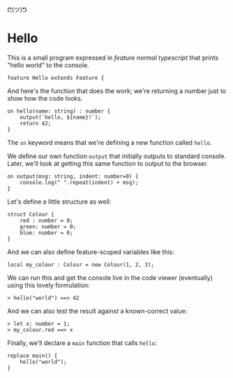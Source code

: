 ᕦ(ツ)ᕤ
# Hello

This is a small program expressed in *feature normal typescript* that prints "hello world" to the console.

    feature Hello extends Feature {

And here's the function that does the work; we're returning a number just to show how the code looks.

    on hello(name: string) : number {
        output(`hello, ${name}!`);
        return 42;
    }

The `on` keyword means that we're defining a new function called `hello`.

We define our own function `output` that initially outputs to standard console. Later, we'll look at getting this same function to output to the browser.

    on output(msg: string, indent: number=0) {
        console.log(" ".repeat(indent) + msg);
    }

Let's define a little structure as well:

    struct Colour { 
        red : number = 0; 
        green: number = 0; 
        blue: number = 0; 
    }

And we can also define feature-scoped variables like this:

    local my_colour : Colour = new Colour(1, 2, 3);

We can run this and get the console live in the code viewer (eventually) using this lovely formulation:

    > hello("world") ==> 42

And we can also test the result against a known-correct value:

    > let x: number = 1;
    > my_colour.red ==> x

Finally, we'll declare a `main` function that calls `hello`:

    replace main() {
        hello("world");
    }